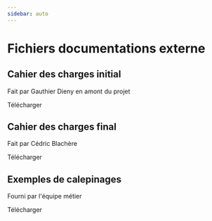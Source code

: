 ```yaml
---
sidebar: auto
---
```


# Fichiers documentations externe

## Cahier des charges initial
Fait par Gauthier Dieny en amont du projet

<a :href="$withBase('/files/Outil offre_Cahier des charges.docx')" download>Télécharger</a>

## Cahier des charges final
Fait par Cédric Blachère

<a :href="$withBase('/files/Specification technique Outils de calepinage.pdf')" download>Télécharger</a>

## Exemples de calepinages
Fourni par l'équipe métier

<a :href="$withBase('/files/Calepinages.pptx')" download>Télécharger</a>
